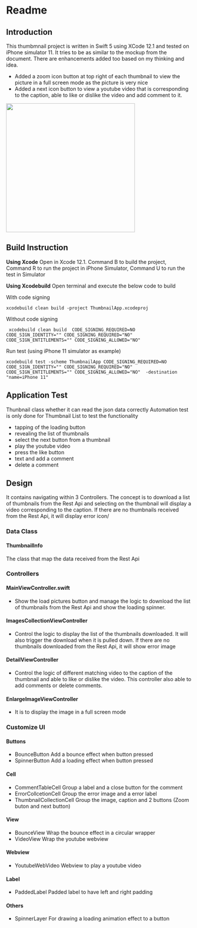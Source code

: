 
# Readme 
## Introduction
This thumbmnail project is written in Swift 5 using XCode 12.1 and tested on iPhone simulator 11. It tries to be as similar to the mockup from the document. There are enhancements added too based on my thinking and idea.
- Added a zoom icon button at top right of each thumbnail to view the picture in a full screen mode as the picture is very nice
- Added a next icon button to view a youtube video that is corresponding to the caption, able to like or dislike the video and add comment to it. 

<img src="https://github.com/leonltl/ThumbnailApp/blob/main/animated_screenshot.gif" width="350px">
<br>

## Build Instruction
**Using Xcode**
Open in Xcode 12.1. 
Command B to build the project, Command R to run the project in iPhone Simulator, Command U to run the test in Simulator 

**Using Xcodebuild**
Open terminal and execute the below code to build 

With code signing
 ```
 xcodebuild clean build -project ThumbnailApp.xcodeproj
```

Without code signing
```
 xcodebuild clean build  CODE_SIGNING_REQUIRED=NO CODE_SIGN_IDENTITY="" CODE_SIGNING_REQUIRED="NO" CODE_SIGN_ENTITLEMENTS="" CODE_SIGNING_ALLOWED="NO"
 ```
 
Run test (using iPhone 11 simulator as example)
```
xcodebuild test -scheme ThumbnailApp CODE_SIGNING_REQUIRED=NO CODE_SIGN_IDENTITY="" CODE_SIGNING_REQUIRED="NO" CODE_SIGN_ENTITLEMENTS="" CODE_SIGNING_ALLOWED="NO"  -destination "name=iPhone 11"
```
## Application Test
Thunbnail class whether it can read the json data correctly
Automation test is only done for Thumbnail List to test the functionality
- tapping of the loading button 
- revealing the list of thumbnails
- select the next button from a thumbnail
- play the youtube video
- press the like button
- text and add a comment
- delete a comment



## Design
It contains navigating within 3 Controllers. The concept is to download a list of thumbnails from the Rest Api and selecting on the thumbnail will display a video corresponding to the caption. If there are no thumbnails received from the Rest Api, it will display error icon/  

### Data Class
#### ThumbnailInfo
The class that map the data received from the Rest Api

### Controllers
#### MainViewController.swift
- Show the load pictures button and manage the logic to download the list of thumbnails from the Rest Api and show the loading spinner.

####  ImagesCollectionViewController
- Control the logic to display the list of the thumbnails downloaded. It will also trigger the download when it is pulled down. If there are no thumbnails downloaded from the Rest Api, it will show error image

#### DetailViewController
-  Control the logic of different matching video to the caption of the thumbnail and able to like or dislike the video. This controller also able to add comments or delete comments. 

#### EnlargeImageViewController
- It is to display the image in a full screen mode  

 ### Customize UI 
#### Buttons
- BounceButton
Add a bounce effect when button pressed
- SpinnerButton
Add a loading  effect when button pressed

#### Cell
- CommentTableCell
Group a label and a close button for the comment
- ErrorCollcetionCell
Group the error image and a error label
- ThumbnailCollectionCell
Group the image, caption and 2 buttons (Zoom buton and next button)

#### View
- BounceView
Wrap the bounce effect in a circular wrapper
- VideoView
Wrap the youtube webview 

#### Webview
- YoutubeWebVideo
Webview to play a youtube video

#### Label
- PaddedLabel
Padded label to have left and right padding

#### Others
- SpinnerLayer
For drawing a loading animation effect to a button


